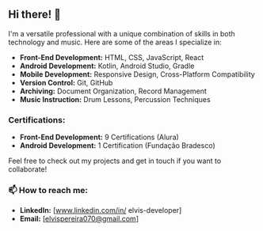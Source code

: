 ## Hi there! 👋

I'm a versatile professional with a unique combination of skills in both technology and music. Here are some of the areas I specialize in:

- **Front-End Development:** HTML, CSS, JavaScript, React
- **Android Development:** Kotlin, Android Studio, Gradle
- **Mobile Development:** Responsive Design, Cross-Platform Compatibility
- **Version Control:** Git, GitHub
- **Archiving:** Document Organization, Record Management
- **Music Instruction:** Drum Lessons, Percussion Techniques

### Certifications:
- **Front-End Development:** 9 Certifications (Alura)
- **Android Development:** 1 Certification (Fundação Bradesco)

Feel free to check out my projects and get in touch if you want to collaborate!

### 📫 How to reach me:
- **LinkedIn:** [www.linkedin.com/in/
elvis-developer]
- **Email:** [elvispereira070@gmail.com]

